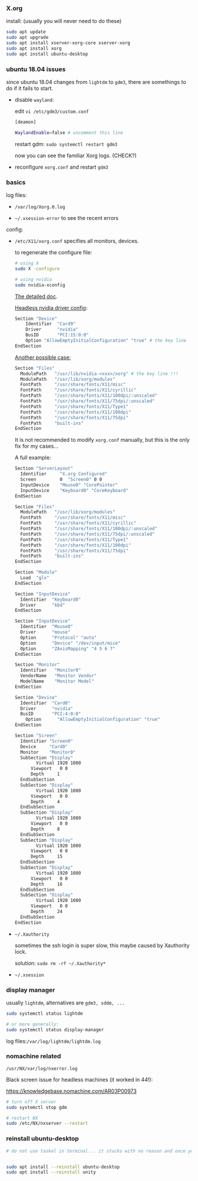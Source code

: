 ### X.org

install: (usually you will never need to do these)

```bash
sudo apt update 
sudo apt upgrade
sudo apt install xserver-xorg-core xserver-xorg
sudo apt install xorg 
sudo apt install ubuntu-desktop
```



### ubuntu 18.04 issues

since ubuntu 18.04 changes from `lightdm` to `gdm3`, there are somethings to do if it fails to start.

* disable `wayland`:

  edit `vi /etc/gdm3/custom.conf`

  ```bash
  [deamon]
  
  WaylandEnable=false # uncomment this line
  ```

  restart gdm: `sudo systemctl restart gdm3`

  now you can see the familiar Xorg logs. (CHECK?)

* reconfigure `xorg.conf` and restart `gdm3`





### basics

log files:

* `/var/log/Xorg.0.log`

* `~/.xsession-error`  to see the recent errors

  

config:

* `/etc/X11/xorg.conf`  specifies all monitors, devices.

  to regenerate the configure file:

  ```bash
  # using X
  sudo X -configure
  
  # using nvidia
  sudo nvidia-xconfig
  ```

  [The detailed doc](https://www.x.org/releases/current/doc/man/man5/xorg.conf.5.xhtml).

  [Headless nvidia driver config](https://unix.stackexchange.com/questions/211637/how-do-i-get-x-to-start-without-a-monitor-attached-while-using-nvidia-drivers):

  ```bash
  Section "Device"
      Identifier  "Card9"
      Driver      "nvidia"
      BusID       "PCI:15:0:0"
      Option "AllowEmptyInitialConfiguration" "true" # the key line
  EndSection
  ```
  
  [Another possible case:](https://bbs.archlinux.org/viewtopic.php?id=258201)
  
  ```bash
  Section "Files"
  	ModulePath   "/usr/lib/nvidia-<xxx>/xorg" # the key line !!!
  	ModulePath   "/usr/lib/xorg/modules"
  	FontPath     "/usr/share/fonts/X11/misc"
  	FontPath     "/usr/share/fonts/X11/cyrillic"
  	FontPath     "/usr/share/fonts/X11/100dpi/:unscaled"
  	FontPath     "/usr/share/fonts/X11/75dpi/:unscaled"
  	FontPath     "/usr/share/fonts/X11/Type1"
  	FontPath     "/usr/share/fonts/X11/100dpi"
  	FontPath     "/usr/share/fonts/X11/75dpi"
  	FontPath     "built-ins"
  EndSection
  ```
  
  It is not recommended to modify `xorg.conf` manually, but this is the only fix for my cases...
  
  A full example:
  
  ```bash
  Section "ServerLayout"
  	Identifier     "X.org Configured"
  	Screen         0  "Screen0" 0 0
  	InputDevice    "Mouse0" "CorePointer"
  	InputDevice    "Keyboard0" "CoreKeyboard"
  EndSection
  
  Section "Files"
  	ModulePath   "/usr/lib/xorg/modules"
  	FontPath     "/usr/share/fonts/X11/misc"
  	FontPath     "/usr/share/fonts/X11/cyrillic"
  	FontPath     "/usr/share/fonts/X11/100dpi/:unscaled"
  	FontPath     "/usr/share/fonts/X11/75dpi/:unscaled"
  	FontPath     "/usr/share/fonts/X11/Type1"
  	FontPath     "/usr/share/fonts/X11/100dpi"
  	FontPath     "/usr/share/fonts/X11/75dpi"
  	FontPath     "built-ins"
  EndSection
  
  Section "Module"
  	Load  "glx"
  EndSection
  
  Section "InputDevice"
  	Identifier  "Keyboard0"
  	Driver      "kbd"
  EndSection
  
  Section "InputDevice"
  	Identifier  "Mouse0"
  	Driver      "mouse"
  	Option	    "Protocol" "auto"
  	Option	    "Device" "/dev/input/mice"
  	Option	    "ZAxisMapping" "4 5 6 7"
  EndSection
  
  Section "Monitor"
  	Identifier   "Monitor0"
  	VendorName   "Monitor Vendor"
  	ModelName    "Monitor Model"
  EndSection
  
  Section "Device"
  	Identifier  "Card0"
  	Driver      "nvidia"
  	BusID       "PCI:4:0:0"
      Option      "AllowEmptyInitialConfiguration" "true"
  EndSection
  
  Section "Screen"
  	Identifier "Screen0"
  	Device     "Card0"
  	Monitor    "Monitor0"
  	SubSection "Display"
          Virtual 1920 1080
  		Viewport   0 0
  		Depth     1
  	EndSubSection
  	SubSection "Display"
          Virtual 1920 1080
  		Viewport   0 0
  		Depth     4
  	EndSubSection
  	SubSection "Display"
          Virtual 1920 1080
  		Viewport   0 0
  		Depth     8
  	EndSubSection
  	SubSection "Display"
          Virtual 1920 1080
  		Viewport   0 0
  		Depth     15
  	EndSubSection
  	SubSection "Display"
          Virtual 1920 1080
  		Viewport   0 0
  		Depth     16
  	EndSubSection
  	SubSection "Display"
          Virtual 1920 1080
  		Viewport   0 0
  		Depth     24
  	EndSubSection
  EndSection
  ```
  
  
  
* `~/.Xauthority`

  sometimes the ssh login is super slow, this maybe caused by Xauthority lock.

  solution: `sudo rm -rf ~/.Xauthority*`

  

* `~/.xsession`

  

  

### display manager

usually `lightdm`, alternatives are `gdm3, sddm, ...`

```bash
sudo systemctl status lightdm

# or more generally:
sudo systemctl status display-manager
```

log files:`/var/log/lightdm/lightdm.log`





### nomachine related

```
/usr/NX/var/log/nxerror.log
```

Black screen issue for headless machines (it worked in 44!):

https://knowledgebase.nomachine.com/AR03P00973

```bash
# turn off X server
sudo systemctl stop gdm

# restart NX
sudo /etc/NX/nxserver --restart
```



### reinstall ubuntu-desktop

```bash
# do not use taskel in terminal... it stucks with no reason and once you unfocus from the tab, it somewhat freezes..


sudo apt install --reinstall ubuntu-desktop
sudo apt install --reinstall unity
```

